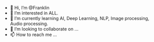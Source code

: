 - 👋 Hi, I’m @Franklin
- 👀 I’m interested in ALL.
- 🌱 I’m currently learning AI, Deep Learning, NLP, Image processing, Audio processing.
- 💞️ I’m looking to collaborate on ...
- 📫 How to reach me ...

<!---
flakrp/flakrp is a ✨ special ✨ repository because its `README.md` (this file) appears on your GitHub profile.
You can click the Preview link to take a look at your changes.
--->
